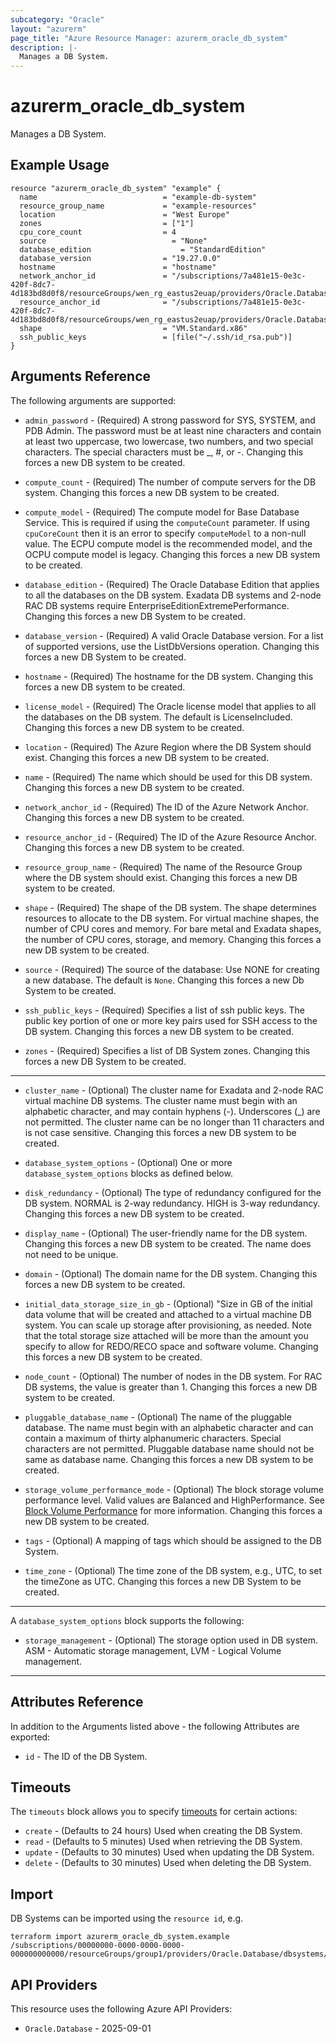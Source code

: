 ```yaml
---
subcategory: "Oracle"
layout: "azurerm"
page_title: "Azure Resource Manager: azurerm_oracle_db_system"
description: |-
  Manages a DB System.
---
```


# azurerm_oracle_db_system

Manages a DB System.

## Example Usage

```hcl
resource "azurerm_oracle_db_system" "example" {
  name                            = "example-db-system"
  resource_group_name             = "example-resources"
  location                        = "West Europe"
  zones                           = ["1"]
  cpu_core_count                  = 4
  source                  		    = "None"
  database_edition      		      = "StandardEdition"
  database_version	              = "19.27.0.0"
  hostname                        = "hostname"
  network_anchor_id               = "/subscriptions/7a481e15-0e3c-420f-8dc7-4d183bd8d0f8/resourceGroups/wen_rg_eastus2euap/providers/Oracle.Database/networkAnchors/NetworkAnchorRegion1"
  resource_anchor_id              = "/subscriptions/7a481e15-0e3c-420f-8dc7-4d183bd8d0f8/resourceGroups/wen_rg_eastus2euap/providers/Oracle.Database/resourceAnchors/ResourceAnchorRegion1"
  shape                        	  = "VM.Standard.x86"
  ssh_public_keys                 = [file("~/.ssh/id_rsa.pub")]
}
```

## Arguments Reference

The following arguments are supported:

* `admin_password` - (Required) A strong password for SYS, SYSTEM, and PDB Admin. The password must be at least nine characters and contain at least two uppercase, two lowercase, two numbers, and two special characters. The special characters must be _, #, or -. Changing this forces a new DB system to be created.

* `compute_count` - (Required) The number of compute servers for the DB system. Changing this forces a new DB system to be created.

* `compute_model` - (Required) The compute model for Base Database Service. This is required if using the `computeCount` parameter. If using `cpuCoreCount` then it is an error to specify `computeModel` to a non-null value. The ECPU compute model is the recommended model, and the OCPU compute model is legacy. Changing this forces a new DB system to be created.

* `database_edition` - (Required) The Oracle Database Edition that applies to all the databases on the DB system. Exadata DB systems and 2-node RAC DB systems require EnterpriseEditionExtremePerformance.
Changing this forces a new DB System to be created.

* `database_version` - (Required) A valid Oracle Database version. For a list of supported versions, use the ListDbVersions operation. Changing this forces a new DB System to be created.

* `hostname` - (Required) The hostname for the DB system. Changing this forces a new DB system to be created.

* `license_model` - (Required) The Oracle license model that applies to all the databases on the DB system. The default is LicenseIncluded. Changing this forces a new DB system to be created.

* `location` - (Required) The Azure Region where the DB System should exist. Changing this forces a new DB system to be created.

* `name` - (Required) The name which should be used for this DB system. Changing this forces a new DB system to be created.

* `network_anchor_id` - (Required) The ID of the Azure Network Anchor. Changing this forces a new DB system to be created.

* `resource_anchor_id` - (Required) The ID of the Azure Resource Anchor. Changing this forces a new DB system to be created.

* `resource_group_name` - (Required) The name of the Resource Group where the DB system should exist. Changing this forces a new DB system to be created.

* `shape` - (Required) The shape of the DB system. The shape determines resources to allocate to the DB system. For virtual machine shapes, the number of CPU cores and memory. For bare metal and Exadata shapes, the number of CPU cores, storage, and memory. Changing this forces a new DB system to be created.

* `source` - (Required) The source of the database: Use NONE for creating a new database. The default is `None`. Changing this forces a new Db System to be created.

* `ssh_public_keys` - (Required) Specifies a list of ssh public keys. The public key portion of one or more key pairs used for SSH access to the DB system. Changing this forces a new DB system to be created.

* `zones` - (Required) Specifies a list of DB System zones. Changing this forces a new DB System to be created.

---

* `cluster_name` - (Optional) The cluster name for Exadata and 2-node RAC virtual machine DB systems. The cluster name must begin with an alphabetic character, and may contain hyphens (-). Underscores (_) are not permitted. The cluster name can be no longer than 11 characters and is not case sensitive. Changing this forces a new DB system to be created.

* `database_system_options` - (Optional) One or more `database_system_options` blocks as defined below.

* `disk_redundancy` - (Optional) The type of redundancy configured for the DB system. NORMAL is 2-way redundancy. HIGH is 3-way redundancy. Changing this forces a new DB system to be created.

* `display_name` - (Optional) The user-friendly name for the DB system. Changing this forces a new DB system to be created. The name does not need to be unique.

* `domain` - (Optional) The domain name for the DB system. Changing this forces a new DB system to be created.

* `initial_data_storage_size_in_gb` - (Optional) "Size in GB of the initial data volume that will be created and attached to a virtual machine DB system. You can scale up storage after provisioning, as needed. Note that the total storage size attached will be more than the amount you specify to allow for REDO/RECO space and software volume. Changing this forces a new DB system to be created.

* `node_count` - (Optional) The number of nodes in the DB system. For RAC DB systems, the value is greater than 1. Changing this forces a new DB system to be created.

* `pluggable_database_name` - (Optional) The name of the pluggable database. The name must begin with an alphabetic character and can contain a maximum of thirty alphanumeric characters. Special characters are not permitted. Pluggable database name should not be same as database name. Changing this forces a new DB system to be created.

* `storage_volume_performance_mode` - (Optional) The block storage volume performance level. Valid values are Balanced and HighPerformance. See [Block Volume Performance](/Content/Block/Concepts/blockvolumeperformance.htm) for more information. Changing this forces a new DB system to be created.

* `tags` - (Optional) A mapping of tags which should be assigned to the DB System.

* `time_zone` - (Optional) The time zone of the DB system, e.g., UTC, to set the timeZone as UTC. Changing this forces a new DB System to be created.

---

A `database_system_options` block supports the following:

* `storage_management` - (Optional) The storage option used in DB system. ASM - Automatic storage management, LVM - Logical Volume management.

---

## Attributes Reference

In addition to the Arguments listed above - the following Attributes are exported: 

* `id` - The ID of the DB System.

## Timeouts

The `timeouts` block allows you to specify [timeouts](https://developer.hashicorp.com/terraform/language/resources/configure#define-operation-timeouts) for certain actions:

* `create` - (Defaults to 24 hours) Used when creating the DB System.
* `read` - (Defaults to 5 minutes) Used when retrieving the DB System.
* `update` - (Defaults to 30 minutes) Used when updating the DB System.
* `delete` - (Defaults to 30 minutes) Used when deleting the DB System.

## Import

DB Systems can be imported using the `resource id`, e.g.

```shell
terraform import azurerm_oracle_db_system.example /subscriptions/00000000-0000-0000-0000-000000000000/resourceGroups/group1/providers/Oracle.Database/dbsystems/example
```

## API Providers
<!-- This section is generated, changes will be overwritten -->
This resource uses the following Azure API Providers:

* `Oracle.Database` - 2025-09-01
